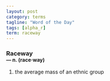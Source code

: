 ```yaml
---
layout: post
category: terms
tagline: "Word of the Day"
tags: [alpha_r]
term: raceway
---
```


<h3>Raceway<br/> <small>&mdash; n. (race<span>&middot;</span>way)</small></h3>
<p><ol><li>the average mass of an ethnic group</li>
</ol></p>
